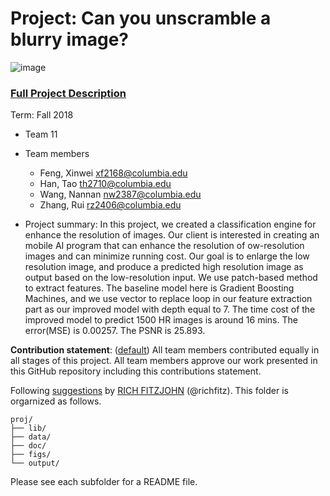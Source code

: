 # Project: Can you unscramble a blurry image? 
![image](figs/example.png)

### [Full Project Description](doc/project3_desc.md)

Term: Fall 2018

+ Team 11
+ Team members
	+ Feng, Xinwei xf2168@columbia.edu
	+ Han, Tao th2710@columbia.edu
	+ Wang, Nannan nw2387@columbia.edu
	+ Zhang, Rui rz2406@columbia.edu

+ Project summary: In this project, we created a classification engine for enhance the resolution of images. 
Our client is interested in creating an mobile AI program that can enhance the resolution of ow-resolution images and can minimize running cost. Our goal is to enlarge the low resolution image, and produce a predicted high resolution image as output based on the low-resolution input.
We use patch-based method to extract features. The baseline model here is Gradient Boosting Machines, and we use vector to replace loop in our feature extraction part as our improved model with depth equal to 7. The time cost of the improved model to predict 1500 HR images is around 16 mins. The error(MSE) is 0.00257. The PSNR is 25.893.

	
**Contribution statement**: ([default](doc/a_note_on_contributions.md)) All team members contributed equally in all stages of this project. All team members approve our work presented in this GitHub repository including this contributions statement. 

Following [suggestions](http://nicercode.github.io/blog/2013-04-05-projects/) by [RICH FITZJOHN](http://nicercode.github.io/about/#Team) (@richfitz). This folder is orgarnized as follows.

```
proj/
├── lib/
├── data/
├── doc/
├── figs/
└── output/
```

Please see each subfolder for a README file.
